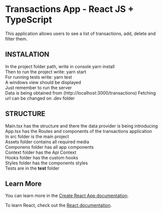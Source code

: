 # Transactions App - React JS + TypeScript

This application allows users to see a list of transactions, add, delete and filter them.

## INSTALATION

In the project folder path, write in console yarn install\
Then to run the project write: yarn start\
For running tests write: yarn test\
A windows view should be displayed\
Just remember to run the server\
Data is being obtained from (http://localhost:3000/transactions)
Fetching url can be changed on .dev folder

## STRUCTURE

Main.tsx has the structure and there the data provider is being introducing\
App.tsx has the Routes and components of the transactions application\
In src folder is the main project\
Assets folder contains all required media\
Componens folder has all app components\
Context folder has the Api Context\
Hooks folder has the custom hooks\
Styles folder has the components styles\
Tests are in the __test__ folder

## Learn More

You can learn more in the [Create React App documentation](https://facebook.github.io/create-react-app/docs/getting-started).

To learn React, check out the [React documentation](https://reactjs.org/).
